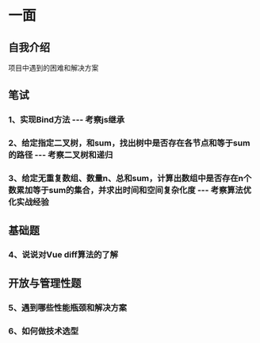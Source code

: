 # 一面

## 自我介绍
项目中遇到的困难和解决方案

## 笔试
### 1、实现Bind方法 --- 考察js继承

### 2、给定指定二叉树，和sum，找出树中是否存在各节点和等于sum的路径 --- 考察二叉树和递归

### 3、给定无重复数组、数量n、总和sum，计算出数组中是否存在n个数累加等于sum的集合，并求出时间和空间复杂化度 --- 考察算法优化实战经验

## 基础题
### 4、说说对Vue diff算法的了解

## 开放与管理性题
### 5、遇到哪些性能瓶颈和解决方案

### 6、如何做技术选型